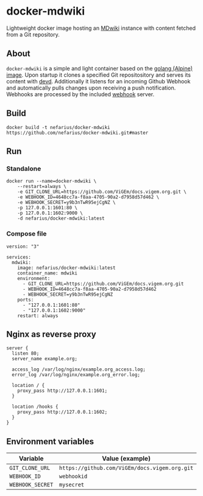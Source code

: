 # docker-mdwiki

Lightweight docker image hosting an [MDwiki](http://dynalon.github.io/mdwiki/#!index.md) instance with content fetched from a Git repository.

## About

`docker-mdwiki` is a simple and light container based on the [golang (Alpine) image](https://hub.docker.com/_/golang/). Upon startup it clones a specified Git repositository and serves its content with [devd](https://github.com/cortesi/devd). Additionally it listens for an incoming Github Webhook and automatically pulls changes upon receiving a push notification. Webhooks are processed by the included [webhook](https://github.com/adnanh/webhook) server.

## Build

```shell
docker build -t nefarius/docker-mdwiki https://github.com/nefarius/docker-mdwiki.git#master
```

## Run

### Standalone

```shell
docker run --name=docker-mdwiki \
    --restart=always \
    -e GIT_CLONE_URL=https://github.com/ViGEm/docs.vigem.org.git \
    -e WEBHOOK_ID=4648cc7a-f8aa-4705-90a2-d7958d57d462 \
    -e WEBHOOK_SECRET=y9b3nTwR95ejCgNZ \
    -p 127.0.0.1:1601:80 \
    -p 127.0.0.1:1602:9000 \
    -d nefarius/docker-mdwiki:latest
```

### Compose file

```docker-compose
version: "3"

services:
  mdwiki:
    image: nefarius/docker-mdwiki:latest
    container_name: mdwiki
    environment:
      - GIT_CLONE_URL=https://github.com/ViGEm/docs.vigem.org.git
      - WEBHOOK_ID=4648cc7a-f8aa-4705-90a2-d7958d57d462
      - WEBHOOK_SECRET=y9b3nTwR95ejCgNZ
    ports:
      - "127.0.0.1:1601:80"
      - "127.0.0.1:1602:9000"
    restart: always

```

## Nginx as reverse proxy

```
server {
  listen 80;
  server_name example.org;

  access_log /var/log/nginx/example.org_access.log;
  error_log /var/log/nginx/example.org_error.log;
  
  location / {
    proxy_pass http://127.0.0.1:1601;
  }

  location /hooks {
    proxy_pass http://127.0.0.1:1602;
  }
}
```

## Environment variables

Variable | Value (example)
--- | ---
`GIT_CLONE_URL` | `https://github.com/ViGEm/docs.vigem.org.git`
`WEBHOOK_ID` | `webhookid`
`WEBHOOK_SECRET` | `mysecret`
